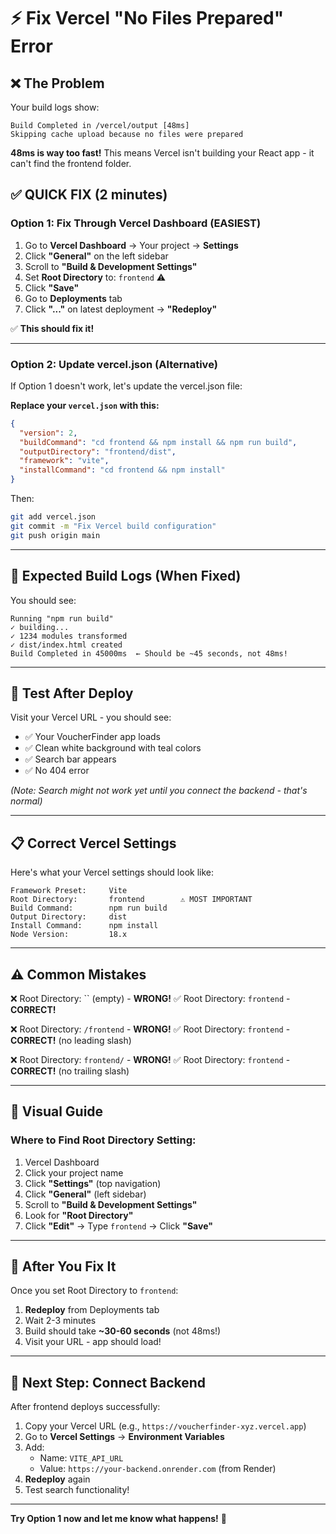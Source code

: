 # ⚡ Fix Vercel "No Files Prepared" Error

## ❌ The Problem

Your build logs show:
```
Build Completed in /vercel/output [48ms]
Skipping cache upload because no files were prepared
```

**48ms is way too fast!** This means Vercel isn't building your React app - it can't find the frontend folder.

## ✅ **QUICK FIX (2 minutes)**

### **Option 1: Fix Through Vercel Dashboard (EASIEST)**

1. Go to **Vercel Dashboard** → Your project → **Settings**
2. Click **"General"** on the left sidebar
3. Scroll to **"Build & Development Settings"**
4. Set **Root Directory** to: `frontend` ⚠️
5. Click **"Save"**
6. Go to **Deployments** tab
7. Click **"..."** on latest deployment → **"Redeploy"**

✅ **This should fix it!**

---

### **Option 2: Update vercel.json (Alternative)**

If Option 1 doesn't work, let's update the vercel.json file:

**Replace your `vercel.json` with this:**

```json
{
  "version": 2,
  "buildCommand": "cd frontend && npm install && npm run build",
  "outputDirectory": "frontend/dist",
  "framework": "vite",
  "installCommand": "cd frontend && npm install"
}
```

Then:
```bash
git add vercel.json
git commit -m "Fix Vercel build configuration"
git push origin main
```

---

## 🎯 **Expected Build Logs (When Fixed)**

You should see:
```
Running "npm run build"
✓ building...
✓ 1234 modules transformed
✓ dist/index.html created
Build Completed in 45000ms  ← Should be ~45 seconds, not 48ms!
```

---

## 🧪 **Test After Deploy**

Visit your Vercel URL - you should see:
- ✅ Your VoucherFinder app loads
- ✅ Clean white background with teal colors
- ✅ Search bar appears
- ✅ No 404 error

*(Note: Search might not work yet until you connect the backend - that's normal)*

---

## 📋 **Correct Vercel Settings**

Here's what your Vercel settings should look like:

```
Framework Preset:     Vite
Root Directory:       frontend        ⚠️ MOST IMPORTANT
Build Command:        npm run build
Output Directory:     dist
Install Command:      npm install
Node Version:         18.x
```

---

## ⚠️ **Common Mistakes**

❌ Root Directory: `` (empty) - **WRONG!**
✅ Root Directory: `frontend` - **CORRECT!**

❌ Root Directory: `/frontend` - **WRONG!**
✅ Root Directory: `frontend` - **CORRECT!** (no leading slash)

❌ Root Directory: `frontend/` - **WRONG!**
✅ Root Directory: `frontend` - **CORRECT!** (no trailing slash)

---

## 📸 **Visual Guide**

### Where to Find Root Directory Setting:

1. Vercel Dashboard
2. Click your project name
3. Click **"Settings"** (top navigation)
4. Click **"General"** (left sidebar)
5. Scroll to **"Build & Development Settings"**
6. Look for **"Root Directory"**
7. Click **"Edit"** → Type `frontend` → Click **"Save"**

---

## 🔄 **After You Fix It**

Once you set Root Directory to `frontend`:

1. **Redeploy** from Deployments tab
2. Wait 2-3 minutes
3. Build should take **~30-60 seconds** (not 48ms!)
4. Visit your URL - app should load!

---

## 🎉 **Next Step: Connect Backend**

After frontend deploys successfully:

1. Copy your Vercel URL (e.g., `https://voucherfinder-xyz.vercel.app`)
2. Go to **Vercel Settings** → **Environment Variables**
3. Add:
   - Name: `VITE_API_URL`
   - Value: `https://your-backend.onrender.com` (from Render)
4. **Redeploy** again
5. Test search functionality!

---

**Try Option 1 now and let me know what happens!** 🚀

